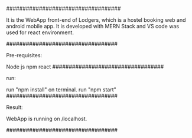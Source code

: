###################################

It is the WebApp front-end of Lodgers, which is a hostel booking web and android mobile app. It is developed with MERN Stack and VS code was used for react environment.

##################################

Pre-requisites:

Node js
npm
react
##################################

run:

run "npm install" on terminal.
run "npm start"
##################################

Result:

WebApp is running on /localhost.

##################################
